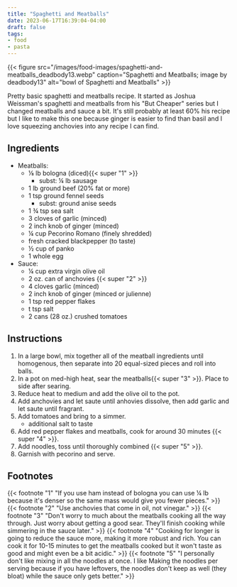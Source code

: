 ```yaml
---
title: "Spaghetti and Meatballs"
date: 2023-06-17T16:39:04-04:00
draft: false
tags:
- food
- pasta
---
```


{{< figure src="/images/food-images/spaghetti-and-meatballs_deadbody13.webp" caption="Spaghetti and Meatballs; image by deadbody13" alt="bowl of Spaghetti and Meatballs" >}}

Pretty basic spaghetti and meatballs recipe. It started as Joshua Weissman's spaghetti and meatballs from his "But Cheaper" series but I changed meatballs and sauce a bit. It's still probably at least 60% his recipe but I like to make this one because ginger is easier to find than basil and I love squeezing anchovies into any recipe I can find.

## Ingredients
- Meatballs:
    - &frac18; lb bologna (diced){{< super "1" >}}
        - subst: &frac14; lb sausage
    - 1 lb ground beef (20% fat or more)
    - 1 tsp ground fennel seeds
        - subst: ground anise seeds
    - 1 &frac34; tsp sea salt
    - 3 cloves of garlic (minced)
    - 2 inch knob of ginger (minced)
    - &frac14; cup Pecorino Romano (finely shredded)
    - fresh cracked blackpepper (to taste)
    - &frac12; cup of panko
    - 1 whole egg
- Sauce:
    - &frac14; cup extra virgin olive oil
    - 2 oz. can of anchovies {{< super "2" >}}
    - 4 cloves garlic (minced)
    - 2 inch knob of ginger (minced or julienne)
    - 1 tsp red pepper flakes
    - t tsp salt
    - 2 cans (28 oz.) crushed tomatoes

## Instructions
1. In a large bowl, mix together all of the meatball ingredients until homogenous, then separate into 20 equal-sized pieces and roll into balls.
1. In a pot on med-high heat, sear the meatballs{{< super "3" >}}. Place to side after searing.
1. Reduce heat to medium and add the olive oil to the pot.
1. Add anchovies and let saute until anhovies dissolve, then add garlic and let saute until fragrant.
1. Add tomatoes and bring to a simmer.
    - additional salt to taste
1. Add red pepper flakes and meatballs, cook for around 30 minutes {{< super "4" >}}.
1. Add noodles, toss until thoroughly combined {{< super "5" >}}.
1. Garnish with pecorino and serve.

## Footnotes
{{< footnote "1" "If you use ham instead of bologna you can use &frac14; lb because it's denser so the same mass would give you fewer pieces." >}}
{{< footnote "2" "Use anchovies that come in oil, not vinegar." >}}
{{< footnote "3" "Don't worry to much about the meatballs cooking all the way through. Just worry about getting a good sear. They'll finish cooking while simmering in the sauce later." >}}
{{< footnote "4" "Cooking for longer is going to reduce the sauce more, making it more robust and rich. You can cook it for 10-15 minutes to get the meatballs cooked but it won't taste as good and might even be a bit acidic." >}}
{{< footnote "5" "I personally don't like mixing in all the noodles at once. I like Making the noodles per serving because if you have leftovers, the noodles don't keep as well (they bloat) while the sauce only gets better." >}}
